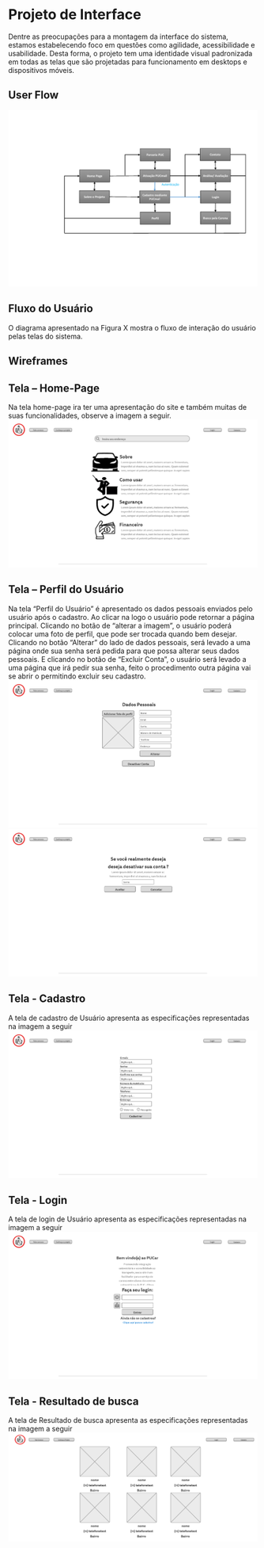 
# Projeto de Interface

Dentre as preocupações para a montagem da interface do sistema, estamos estabelecendo foco em questões como agilidade, acessibilidade e usabilidade. Desta forma, o projeto tem uma identidade visual padronizada em todas as telas que são projetadas para funcionamento em desktops e dispositivos móveis.

## User Flow

![Exemplo de UserFlow](img/Diagrama_Pagina_1.png)

## Fluxo do Usuário
O diagrama apresentado na Figura X mostra o fluxo de interação do usuário pelas telas do sistema. 

## Wireframes

## Tela – Home-Page
Na tela home-page ira ter uma apresentação do site e também muitas de suas funcionalidades, observe a imagem a seguir.
![home-page](img/wireframe-home-page.png)

## Tela – Perfil do Usuário
Na tela “Perfil do Usuário” é apresentado os dados pessoais enviados pelo usuário após o cadastro. Ao clicar na logo o usuário pode retornar a página principal. Clicando no botão de “alterar a imagem”, o usuário poderá colocar uma foto de perfil, que pode ser trocada quando bem desejar. Clicando no botão “Alterar” do lado de dados pessoais, será levado a uma página onde sua senha será pedida para que possa alterar seus dados pessoais. E clicando no botão de “Excluir Conta”, o usuário será levado a uma página que irá pedir sua senha, feito o procedimento outra página vai se abrir o permitindo excluir seu cadastro.
![perfil](img/wireframe-perfil.png)
![destivação](img/wireframe-desativacao-de-conta.png)

## Tela - Cadastro
A tela de cadastro de Usuário apresenta as especificações representadas na imagem a seguir
![cadastro](img/wireframe-cadastro.png)

## Tela - Login
A tela de login de Usuário apresenta as especificações representadas na imagem a seguir
![cadastro](img/wireframe-login.png)

## Tela - Resultado de busca
A tela de Resultado de busca apresenta as especificações representadas na imagem a seguir
![cadastro](img/wireframe-resultado-de-busca.png)
